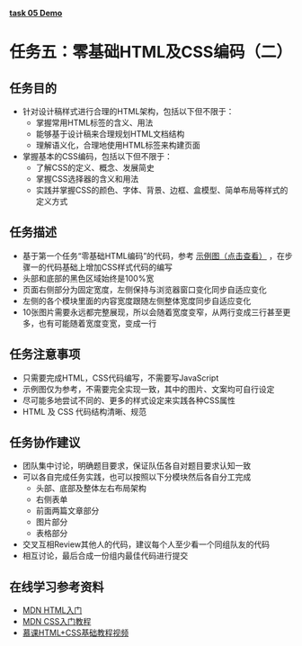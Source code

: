 [**task 05 Demo**](https://draft-jay.github.io/IFE_Baidu/task_05/index.html)

# 任务五：零基础HTML及CSS编码（二）

## 任务目的

 + 针对设计稿样式进行合理的HTML架构，包括以下但不限于：
   - 掌握常用HTML标签的含义、用法
   - 能够基于设计稿来合理规划HTML文档结构
   - 理解语义化，合理地使用HTML标签来构建页面
 + 掌握基本的CSS编码，包括以下但不限于：
   - 了解CSS的定义、概念、发展简史
   - 掌握CSS选择器的含义和用法
   - 实践并掌握CSS的颜色、字体、背景、边框、盒模型、简单布局等样式的定义方式

## 任务描述

 - 基于第一个任务“零基础HTML编码”的代码，参考 [示例图（点击查看）](http://7xrp04.com1.z0.glb.clouddn.com/task_1_5_1.jpg) ，在步骤一的代码基础上增加CSS样式代码的编写
 - 头部和底部的黑色区域始终是100%宽
 - 页面右侧部分为固定宽度，左侧保持与浏览器窗口变化同步自适应变化
 - 左侧的各个模块里面的内容宽度跟随左侧整体宽度同步自适应变化
 - 10张图片需要永远都完整展现，所以会随着宽度变窄，从两行变成三行甚至更多，也有可能随着宽度变宽，变成一行

## 任务注意事项

 - 只需要完成HTML，CSS代码编写，不需要写JavaScript
 - 示例图仅为参考，不需要完全实现一致，其中的图片、文案均可自行设定
 - 尽可能多地尝试不同的、更多的样式设定来实践各种CSS属性
 - HTML 及 CSS 代码结构清晰、规范

## 任务协作建议

 + 团队集中讨论，明确题目要求，保证队伍各自对题目要求认知一致
 + 可以各自完成任务实践，也可以按照以下分模块然后各自分工完成
   - 头部、底部及整体左右布局架构
   - 右侧表单
   - 前面两篇文章部分
   - 图片部分
   - 表格部分
 + 交叉互相Review其他人的代码，建议每个人至少看一个同组队友的代码
 + 相互讨论，最后合成一份组内最佳代码进行提交

## 在线学习参考资料

 - [MDN HTML入门](https://developer.mozilla.org/zh-CN/docs/Web/Guide/HTML/Introduction)
 - [MDN CSS入门教程](https://developer.mozilla.org/zh-CN/docs/Web/Guide/CSS/Getting_started)
 - [慕课HTML+CSS基础教程视频](http://www.imooc.com/learn/9)